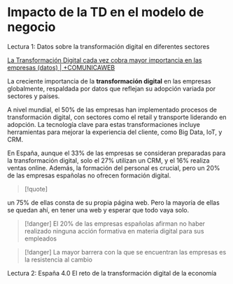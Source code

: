 # Impacto de la TD en el modelo de negocio

Lectura 1: Datos sobre la transformación digital en diferentes sectores

[La Transformación Digital cada vez cobra mayor importancia en las empresas (datos) | +COMUNICAWEB](https://comunica-web.com/blog/marketing-digital/transformacion-digital-datos/)

La creciente importancia de la **transformación digital** en las empresas globalmente, respaldada por datos que reflejan su adopción variada por sectores y países. 

A nivel mundial, el 50% de las empresas han implementado procesos de transformación digital, con sectores como el retail y transporte liderando en adopción. La tecnología clave para estas transformaciones incluye herramientas para mejorar la experiencia del cliente, como Big Data, IoT, y CRM. 

En España, aunque el 33% de las empresas se consideran preparadas para la transformación digital, solo el 27% utilizan un CRM, y el 16% realiza ventas online. Además, la formación del personal es crucial, pero un 20% de las empresas españolas no ofrecen formación digital.

>[!quote]
>
un 75% de ellas consta de su propia página web. Pero la mayoría de ellas se quedan ahí, en tener una web y esperar que todo vaya solo.

> [!danger]
> El 20% de las empresas españolas afirman no haber realizado ninguna acción formativa en materia digital para sus empleados

>[!danger]
>La mayor barrera con la que se encuentran las empresas es la resistencia al cambio




Lectura 2: España 4.0 El reto de la transformación digital de la economía

